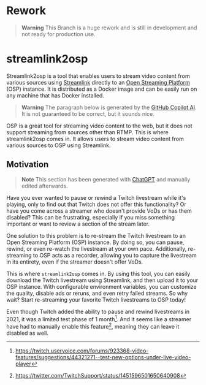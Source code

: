 # Rework

> **Warning**
> This Branch is a huge rework and is still in development and not ready for production use.

streamlink2osp
==============

Streamlink2osp is a tool that enables users to stream video content from various sources
using [Streamlink](https://streamlink.github.io/) directly to
an [Open Streaming Platform](https://openstreamingplatform.com/) (OSP) instance.
It is distributed as a Docker image and can be easily run on any machine that has Docker installed.

> **Warning**
> The paragraph below is generated by the [GitHub Copilot AI](https://github.com/features/copilot). It is not guaranteed
> to be correct, but it sounds nice.

OSP is a great tool for streaming video content to the web, but it does not support
streaming from sources other than RTMP. This is where streamlink2osp comes in.
It allows users to stream video content from various sources to OSP using Streamlink.

Motivation
----------

> **Note**
> This section has been generated with [ChatGPT](https://chat.openai.com/) and manually edited afterwards.

Have you ever wanted to pause or rewind a Twitch livestream while it's playing, only to find out that Twitch does not
offer this functionality? Or have you come across a streamer who doesn't provide VoDs or has them disabled? This can be
frustrating, especially if you miss something important or want to review a section of the stream later.

One solution to this problem is to re-stream the Twitch livestream to an Open Streaming Platform (OSP) instance. By
doing so, you can pause, rewind, or even re-watch the livestream at your own pace. Additionally, re-streaming to OSP
acts as a recorder, allowing you to capture the livestream in its entirety, even if the streamer doesn't offer VoDs.

This is where `streamlink2osp` comes in. By using this tool, you can easily download the Twitch livestream using
Streamlink, and then upload it to your OSP instance. With configurable environment variables, you can customize the
quality, disable ads or reruns, and even retry failed streams. So why wait? Start re-streaming your favorite Twitch
livestreams to OSP today!

Even though Twitch added the ability to pause and rewind livestreams in 2021, it was a limited test phase of 1
month[^1].
And it seems like a streamer have had to manually enable this feature[^2], meaning they can leave it disabled as well.

[^1]: https://twitch.uservoice.com/forums/923368-video-features/suggestions/44321271--test-new-options-under-live-video-player

[^2]: https://twitter.com/TwitchSupport/status/1451596501650640908
